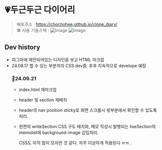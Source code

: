 # 💗두근두근 다이어리
> 배포주소 : https://chochohee.github.io/clone_diary/  
> 🛠 사용 기술스택 : ![image](https://github.com/user-attachments/assets/3cd4ca35-51a2-419c-80d0-c945d63e0a17) ![image](https://github.com/user-attachments/assets/f9c8f3a5-28e0-4b49-bba0-0205966fc1bc)

## Dev history  
- 피그마에 제안되어있는 디자인을 보고 HTML 마크업
- 24.08.17 할 수 있는 부분까지 CSS dev중, 추후 지속적으로 develope 예정
  ### 📃24.09.21
  - index.html 재마크업
  - header 및 section 재배치
  - header의 nav position sticky로 화면 스크롤시 윗부분에서 확인할 수 있도록 처리.
  - 왼편의 writeSection CSS 구도 배치와, 메모 작성시 발행되는 liseSection의 memolist에 background-image 삽입처리.
    
    CSS도 아직 많이 모자란 것 같다. 자꾸 이상하게 적용된다 ㅠㅠ..
